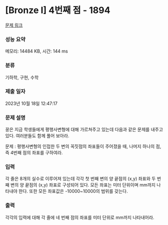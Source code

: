 # [Bronze I] 4번째 점 - 1894 

[문제 링크](https://www.acmicpc.net/problem/1894) 

### 성능 요약

메모리: 14484 KB, 시간: 144 ms

### 분류

기하학, 구현, 수학

### 제출 일자

2023년 10월 18일 12:47:17

### 문제 설명

<p>꿍은 지금 학생들에게 평행사변형에 대해 가르쳐주고 있는데 다음과 같은 문제를 내주고 있다. 여러분들도 함께 풀어 보아라.</p>

<p>문제 : 평행사변형의 인접한 두 변의 꼭짓점의 좌표들이 주어졌을 때, 나머지 하나의 점, 즉 4번째 점의 좌표를 구하여라.</p>

### 입력 

 <p>각 줄은 8개의 실수로 이루어져 있는데 각각 첫 번째 변의 양 끝점의 (x,y) 좌표와 두 번째 변의 양 끝점의 (x,y) 좌표로 구성되어 있다. 모든 좌표는 미터 단위이며 mm까지 나타내야 한다. 또한 모든 좌표값은 -10000~10000의 범위를 갖는다.</p>

### 출력 

 <p>각각의 입력에 대해 각 줄에 네 번째 점의 좌표를 미터 단위로 mm까지 나타내어라.</p>

